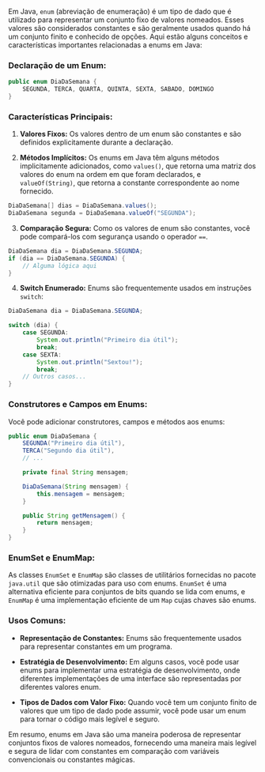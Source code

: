 Em Java, `enum` (abreviação de enumeração) é um tipo de dado que é utilizado para representar um conjunto fixo de valores nomeados. Esses valores são considerados constantes e são geralmente usados quando há um conjunto finito e conhecido de opções. Aqui estão alguns conceitos e características importantes relacionadas a enums em Java:

### Declaração de um Enum:

```java
public enum DiaDaSemana {
    SEGUNDA, TERCA, QUARTA, QUINTA, SEXTA, SABADO, DOMINGO
}
```

### Características Principais:

1. **Valores Fixos:** Os valores dentro de um enum são constantes e são definidos explicitamente durante a declaração.

2. **Métodos Implícitos:** Os enums em Java têm alguns métodos implicitamente adicionados, como `values()`, que retorna uma matriz dos valores do enum na ordem em que foram declarados, e `valueOf(String)`, que retorna a constante correspondente ao nome fornecido.

```java
DiaDaSemana[] dias = DiaDaSemana.values();
DiaDaSemana segunda = DiaDaSemana.valueOf("SEGUNDA");
```

3. **Comparação Segura:** Como os valores de enum são constantes, você pode compará-los com segurança usando o operador `==`.

```java
DiaDaSemana dia = DiaDaSemana.SEGUNDA;
if (dia == DiaDaSemana.SEGUNDA) {
    // Alguma lógica aqui
}
```

4. **Switch Enumerado:** Enums são frequentemente usados em instruções `switch`:

```java
DiaDaSemana dia = DiaDaSemana.SEGUNDA;

switch (dia) {
    case SEGUNDA:
        System.out.println("Primeiro dia útil");
        break;
    case SEXTA:
        System.out.println("Sextou!");
        break;
    // Outros casos...
}
```

### Construtores e Campos em Enums:

Você pode adicionar construtores, campos e métodos aos enums:

```java
public enum DiaDaSemana {
    SEGUNDA("Primeiro dia útil"),
    TERCA("Segundo dia útil"),
    // ...

    private final String mensagem;

    DiaDaSemana(String mensagem) {
        this.mensagem = mensagem;
    }

    public String getMensagem() {
        return mensagem;
    }
}
```

### EnumSet e EnumMap:

As classes `EnumSet` e `EnumMap` são classes de utilitários fornecidas no pacote `java.util` que são otimizadas para uso com enums. `EnumSet` é uma alternativa eficiente para conjuntos de bits quando se lida com enums, e `EnumMap` é uma implementação eficiente de um `Map` cujas chaves são enums.

### Usos Comuns:

- **Representação de Constantes:** Enums são frequentemente usados para representar constantes em um programa.

- **Estratégia de Desenvolvimento:** Em alguns casos, você pode usar enums para implementar uma estratégia de desenvolvimento, onde diferentes implementações de uma interface são representadas por diferentes valores enum.

- **Tipos de Dados com Valor Fixo:** Quando você tem um conjunto finito de valores que um tipo de dado pode assumir, você pode usar um enum para tornar o código mais legível e seguro.

Em resumo, enums em Java são uma maneira poderosa de representar conjuntos fixos de valores nomeados, fornecendo uma maneira mais legível e segura de lidar com constantes em comparação com variáveis convencionais ou constantes mágicas.